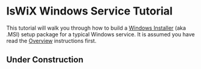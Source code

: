 # IsWiX Windows Service Tutorial

This tutorial will walk you through how to build a [Windows Installer](https://msdn.microsoft.com/en-us/library/windows/desktop/cc185688(v=vs.85).aspx) (aka .MSI) setup package for a typical Windows service.  It is assumed you have read the [Overview](https://github.com/iswix-llc/iswix-tutorials) instructions first.

## Under Construction

